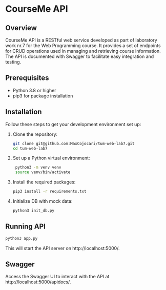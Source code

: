 # CourseMe API

## Overview

CourseMe API is a RESTful web service developed as part of laboratory work nr.7 for the Web Programming course. It provides a set of endpoints for CRUD operations used in managing and retrieving course information. The API is documented with Swagger to facilitate easy integration and testing.

## Prerequisites

- Python 3.8 or higher
- pip3 for package installation

## Installation

Follow these steps to get your development environment set up:

1. Clone the repository:
   ```bash
   git clone git@github.com:MaxCojocari/tum-web-lab7.git
   cd tum-web-lab7
   ```
2. Set up a Python virtual environment:
   ```bash
    python3 -m venv venv
    source venv/bin/activate
   ```
3. Install the required packages:
   ```bash
   pip3 install -r requirements.txt
   ```
4. Initialize DB with mock data:
   ```bash
   python3 init_db.py
   ```  

## Running API

```bash
python3 app.py
```

This will start the API server on http://localhost:5000/.

## Swagger

Access the Swagger UI to interact with the API at http://localhost:5000/apidocs/.
